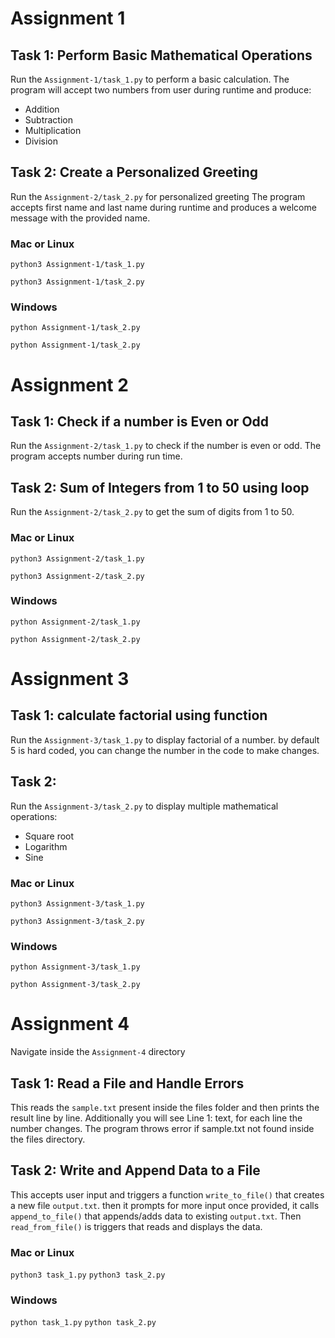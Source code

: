 # Assignment 1

## Task 1: Perform Basic Mathematical Operations
Run the `Assignment-1/task_1.py` to perform a basic calculation.
The program will accept two numbers from user during runtime and produce:
- Addition
- Subtraction
- Multiplication
- Division

## Task 2: Create a Personalized Greeting
Run the `Assignment-2/task_2.py` for personalized greeting
The program accepts first name and last name during runtime and produces a welcome message with the provided name.

### Mac or Linux
`python3 Assignment-1/task_1.py`

`python3 Assignment-1/task_2.py`

### Windows
`python Assignment-1/task_2.py`

`python Assignment-1/task_2.py` 


# Assignment 2

## Task 1: Check if a number is Even or Odd
Run the `Assignment-2/task_1.py` to check if the number is even or odd.
The program accepts number during run time.

## Task 2: Sum of Integers from 1 to 50 using loop
Run the `Assignment-2/task_2.py` to get the sum of digits from 1 to 50.

### Mac or Linux
`python3 Assignment-2/task_1.py`

`python3 Assignment-2/task_2.py`

### Windows
`python Assignment-2/task_1.py`

`python Assignment-2/task_2.py`


# Assignment 3

## Task 1: calculate factorial using function
Run the `Assignment-3/task_1.py` to display factorial of a number. by default 5 is hard coded, you can change the number in the code to make changes.

## Task 2:
Run the `Assignment-3/task_2.py` to display multiple mathematical operations:
- Square root
- Logarithm
- Sine

### Mac or Linux
`python3 Assignment-3/task_1.py`

`python3 Assignment-3/task_2.py`

### Windows
`python Assignment-3/task_1.py`

`python Assignment-3/task_2.py`

# Assignment 4

Navigate inside the `Assignment-4` directory
## Task 1: Read a File and Handle Errors
This reads the `sample.txt` present inside the files folder and then prints the result line by line.
Additionally you will see Line 1: text, for each line the number changes. The program throws error if sample.txt not found inside the files directory.

## Task 2: Write and Append Data to a File
This accepts user input and triggers a function `write_to_file()` that creates a new file `output.txt`. then it prompts for more input once provided, it calls `append_to_file()` that appends/adds data to existing `output.txt`. Then `read_from_file()` is triggers that reads and displays the data.

### Mac or Linux
`python3 task_1.py`
`python3 task_2.py`

### Windows
`python task_1.py`
`python task_2.py`